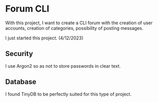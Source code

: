 # Forum CLI

With this project, I want to create a CLI forum with the creation of user accounts, creation of categories, possibility of posting messages.

I just started this project. (4/12/2023)

## Security

I use Argon2 so as not to store passwords in clear text.

## Database

I found TinyDB to be perfectly suited for this type of project.